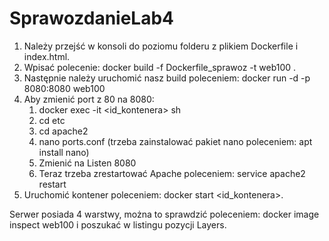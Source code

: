 # SprawozdanieLab4

1. Należy przejść w konsoli do poziomu folderu z plikiem Dockerfile i index.html.
2. Wpisać polecenie: docker build -f Dockerfile_sprawoz -t web100 .
3. Następnie należy uruchomić nasz build poleceniem: docker run -d -p 8080:8080 web100
4. Aby zmienić port z 80 na 8080:
     1. docker exec -it <id_kontenera> sh
     2. cd etc
     3. cd apache2
     4. nano ports.conf (trzeba zainstalować pakiet nano poleceniem: apt install nano)
     5. Zmienić na Listen 8080
     6. Teraz trzeba zrestartować Apache poleceniem: service apache2 restart
5. Uruchomić kontener poleceniem: docker start <id_kontenera>.

Serwer posiada 4 warstwy, można to sprawdzić poleceniem: docker image inspect web100 i poszukać w listingu pozycji Layers.
        
